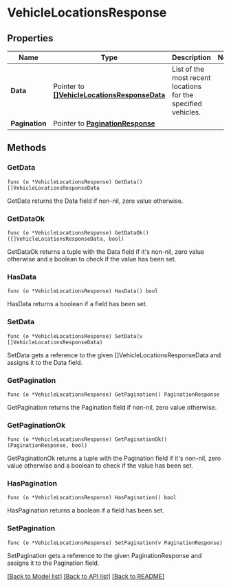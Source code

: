 # VehicleLocationsResponse

## Properties

Name | Type | Description | Notes
------------ | ------------- | ------------- | -------------
**Data** | Pointer to [**[]VehicleLocationsResponseData**](VehicleLocationsResponse_data.md) | List of the most recent locations for the specified vehicles. | 
**Pagination** | Pointer to [**PaginationResponse**](paginationResponse.md) |  | 

## Methods

### GetData

`func (o *VehicleLocationsResponse) GetData() []VehicleLocationsResponseData`

GetData returns the Data field if non-nil, zero value otherwise.

### GetDataOk

`func (o *VehicleLocationsResponse) GetDataOk() ([]VehicleLocationsResponseData, bool)`

GetDataOk returns a tuple with the Data field if it's non-nil, zero value otherwise
and a boolean to check if the value has been set.

### HasData

`func (o *VehicleLocationsResponse) HasData() bool`

HasData returns a boolean if a field has been set.

### SetData

`func (o *VehicleLocationsResponse) SetData(v []VehicleLocationsResponseData)`

SetData gets a reference to the given []VehicleLocationsResponseData and assigns it to the Data field.

### GetPagination

`func (o *VehicleLocationsResponse) GetPagination() PaginationResponse`

GetPagination returns the Pagination field if non-nil, zero value otherwise.

### GetPaginationOk

`func (o *VehicleLocationsResponse) GetPaginationOk() (PaginationResponse, bool)`

GetPaginationOk returns a tuple with the Pagination field if it's non-nil, zero value otherwise
and a boolean to check if the value has been set.

### HasPagination

`func (o *VehicleLocationsResponse) HasPagination() bool`

HasPagination returns a boolean if a field has been set.

### SetPagination

`func (o *VehicleLocationsResponse) SetPagination(v PaginationResponse)`

SetPagination gets a reference to the given PaginationResponse and assigns it to the Pagination field.


[[Back to Model list]](../README.md#documentation-for-models) [[Back to API list]](../README.md#documentation-for-api-endpoints) [[Back to README]](../README.md)


